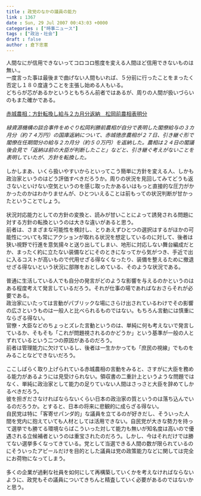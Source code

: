 ```yaml
---
title : 政党のなかの議員の能力
link : 1367
date : Sun, 29 Jul 2007 00:43:03 +0000
categories : ["時事ニュース"]
tags : ["政治・社会"]
draft : false
author : 倉下忠憲
---
```


人間なにが信用できないってコロコロ態度を変える人間ほど信用できないものは無い.。<BR>一度言った事は最後まで曲げない人間もいれば、５分前に行ったことをまったく否定し１８０度違うことを主張し始める人もいる。<BR>どちらが芯があるかというともちろん前者ではあるが、周りの人間が扱いづらいのもまた確かである。<BR><BR><A HREF="http://www.mainichi-msn.co.jp/seiji/gyousei/news/20070728k0000m010173000c.html" TARGET="_blank">赤城農相：方針転換し給与２カ月分返納　松岡前農相表明分</A><BR><BR><I>緑資源機構の談合事件をめぐり松岡利勝前農相が自分で表明した閣僚給与の３カ月分（約７４万円）の国庫返納について、赤城徳彦農相が２７日、引き継ぐ形で閣僚在任期間分の給与２カ月分（約５０万円）を返納した。農相は２４日の閣議後会見で「返納は前の大臣が判断したこと」などと、引き継ぐ考えがないことを表明していたが、方針を転換した。</I><BR><BR>しかしまあ、いくら扱いやすいからといってこう簡単に方針を変える人、しかも政治家というのはどう評価すべきだろうか。周りの状況を見回してみてどうも返さないといけない空気というのを感じ取ったかあるいはもっと直接的な圧力がかかったのかはわかりませんが、ひとついえることは前もっての状況判断が甘かったということでしょう。<BR><BR>状況対応能力としての方針の変換と、読みが甘いことによって誘発される問題に対する方針の転換というのは大きな違いがあると思う。<BR>前者は、さまざまな可能性を検討し、とりあえずひとつの選択はするがほかの可能性についても常にアクションが取れる状況を想定しているのに対して、後者は狭い視野で行進を意気揚々と送り出してしまい、地形に対応しない舞台編成だとか、まったく約に立たない装備などにそのときになってから気がつき、手近で出に入るコストが高いもので代用せざる得なくなったり、装備を整えるために撤退せざる得ないという状況に部隊をおとしめている、そのような状況である。<BR><BR>普通に生活している人でも自分の発言がどのような影響を与えるのかというのはある程度考えて発言しているだろう。それが仕事の場であればなおさらそれが必要である。<BR>政治家にいたっては言動がパブリックな場にさらけ出されているわけでその影響の広さというものは一般人と比べられるものではない。もちろん言動には慎重にならざる得ない。<BR>官僚・大臣などのちょっとズレた言動というのは、単純に何も考えないで発言しているか、そもそも「これが問題視されるのかどうか」という基準が一般の人とずれているという二つの原因があるのだろう。<BR>前者は管理能力に欠けているし、後者は一生かかっても「庶民の視線」でものをみることなどできないだろう。<BR><BR>ここしばらく取り上げられている赤城農相の言動をみると、さすがに大臣を務める能力があるようには見受けられない。領収書の二重計上というような問題ではなく、単純に政治家として能力の足りていない人間はさっさと大臣を辞めてしかるべきだろう。<BR>彼を担ぎださなければならないくらい日本の政治家の質というのは落ち込んでいるのだろうか。とすると、日本の将来に悲観的に成らざる得ない。<BR>自民党は特に「客寄せパンダ的」な議員を立てるのが好きだし、そういった人間を党内に抱えていても人材としては活用できない。自民党が大きな勢力を持って選挙でも勝てる環境ならばこういった対して能力も無いが知名度は高いので優遇される立候補者というのは重宝されたのだろう。しかし、今はそれだけでは勝てない選挙多くなってきている。党として当選できる人間の数が限られているのにそういったアピールだけを目的とした議員は党の政策能力などに関しては完全にお荷物になってしまう。<BR><BR>多くの企業が過剰な社員を如何にして再構築していくかを考えなければならないように、政党もその議員についてきちんと精査していく必要があるのではないかと思う。<br><br>
